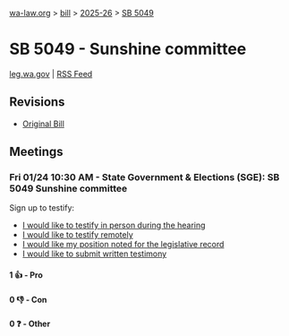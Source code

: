 [wa-law.org](/) > [bill](/bill/) > [2025-26](/bill/2025-26/) > [SB 5049](/bill/2025-26/sb/5049/)

# SB 5049 - Sunshine committee
[leg.wa.gov](https://app.leg.wa.gov/billsummary?BillNumber=5049&Year=2025&Initiative=false) | [RSS Feed](./rss.xml)

## Revisions
* [Original Bill](1/)

## Meetings
### Fri 01/24 10:30 AM - State Government & Elections (SGE): SB 5049 Sunshine committee
Sign up to testify:
* [I would like to testify in person during the hearing](https://app.leg.wa.gov/csi/Testifier/Add?chamber=House&mId=32483&aId=161569&caId=24814&tId=1)
* [I would like to testify remotely](https://app.leg.wa.gov/csi/Testifier/Add?chamber=House&mId=32483&aId=161569&caId=24814&tId=2)
* [I would like my position noted for the legislative record](https://app.leg.wa.gov/csi/Testifier/Add?chamber=House&mId=32483&aId=161569&caId=24814&tId=3)
* [I would like to submit written testimony](https://app.leg.wa.gov/csi/Testifier/Add?chamber=House&mId=32483&aId=161569&caId=24814&tId=4)

#### 1 👍 - Pro

#### 0 👎 - Con

#### 0 ❓ - Other
